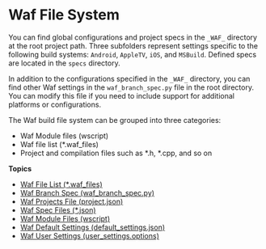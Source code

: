 # Waf File System<a name="waf-files"></a>

You can find global configurations and project specs in the `_WAF_` directory at the root project path\. Three subfolders represent settings specific to the following build systems: `Android`, `AppleTV`, `iOS`, and `MSBuild`\. Defined specs are located in the `specs` directory\.

In addition to the configurations specified in the `_WAF_` directory, you can find other Waf settings in the `waf_branch_spec.py` file in the root directory\. You can modify this file if you need to include support for additional platforms or configurations\. 

The Waf build file system can be grouped into three categories:
+ Waf Module files \(wscript\)
+ Waf file list \(\*\.waf\_files\)
+ Project and compilation files such as \*\.h, \*\.cpp, and so on

**Topics**
+ [Waf File List \(\*\.waf\_files\)](waf-files-filelist.md)
+ [Waf Branch Spec \(waf\_branch\_spec\.py\)](waf-files-branch-spec.md)
+ [Waf Projects File \(project\.json\)](waf-files-projects-file.md)
+ [Waf Spec Files \(\*\.json\)](waf-files-spec-file.md)
+ [Waf Module Files \(wscript\)](waf-files-module-files-wscript.md)
+ [Waf Default Settings \(default\_settings\.json\)](waf-files-default-settings.md)
+ [Waf User Settings \(user\_settings\.options\)](waf-files-user-settings.md)